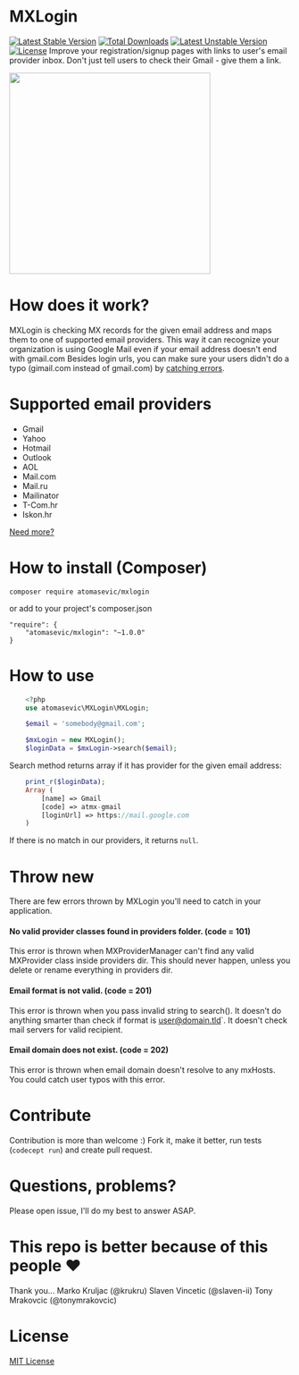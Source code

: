 # MXLogin
[![Latest Stable Version](https://poser.pugx.org/atomasevic/mxlogin/v/stable)](https://packagist.org/packages/atomasevic/mxlogin) [![Total Downloads](https://poser.pugx.org/atomasevic/mxlogin/downloads)](https://packagist.org/packages/atomasevic/mxlogin) [![Latest Unstable Version](https://poser.pugx.org/atomasevic/mxlogin/v/unstable)](https://packagist.org/packages/atomasevic/mxlogin) [![License](https://poser.pugx.org/atomasevic/mxlogin/license)](https://packagist.org/packages/atomasevic/mxlogin)
Improve your registration/signup pages with links to user's email provider inbox. 
Don't just tell users to check their Gmail - give them a link. 

<img src="http://i.imgur.com/5QZKwp9.png?1" width="360" height="360" />

# How does it work?
MXLogin is checking MX records for the given email address and maps them to one of supported email providers. 
This way it can recognize your organization is using Google Mail even if your email address doesn't end with gmail.com
Besides login urls, you can make sure your users didn't do a typo (gimail.com instead of gmail.com) by [catching errors](#throw-new).

# Supported email providers
* Gmail
* Yahoo
* Hotmail
* Outlook
* AOL
* Mail.com
* Mail.ru
* Mailinator
* T-Com.hr
* Iskon.hr

[Need more?](#contribute)

# How to install (Composer)

    composer require atomasevic/mxlogin
    
or add to your project's composer.json

    "require": {
        "atomasevic/mxlogin": "~1.0.0"
    }

# How to use

```php
    <?php
    use atomasevic\MXLogin\MXLogin;

    $email = 'somebody@gmail.com';

    $mxLogin = new MXLogin();
    $loginData = $mxLogin->search($email);
```

Search method returns array if it has provider for the given email address:

```php
    print_r($loginData);
    Array ( 
        [name] => Gmail 
        [code] => atmx-gmail 
        [loginUrl] => https://mail.google.com 
    )
```
    
If there is no match in our providers, it returns `null`.

# Throw new

There are few errors thrown by MXLogin you'll need to catch in your application.

#### No valid provider classes found in providers folder. (code = 101)
This error is thrown when MXProviderManager can't find any valid MXProvider class inside providers dir.
This should never happen, unless you delete or rename everything in providers dir.

#### Email format is not valid. (code = 201)
This error is thrown when you pass invalid string to search(). It doesn't do anything smarter than check if
format is user@domain.tld`. It doesn't check mail servers for valid recipient.

#### Email domain does not exist. (code = 202)
This error is thrown when email domain doesn't resolve to any mxHosts. You could catch user typos with this error.
    
# Contribute

Contribution is more than welcome :)
Fork it, make it better, run tests (`codecept run`) and create pull request.

# Questions, problems?

Please open issue, I'll do my best to answer ASAP.

# This repo is better because of this people :heart:

Thank you...
Marko Kruljac (@krukru)
Slaven Vincetic (@slaven-ii)
Tony Mrakovcic (@tonymrakovcic)

# License
[MIT License](LICENSE)